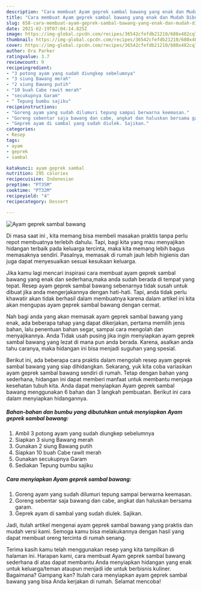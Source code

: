 ```yaml
---
description: "Cara membuat Ayam geprek sambal bawang yang enak dan Mudah Dibuat"
title: "Cara membuat Ayam geprek sambal bawang yang enak dan Mudah Dibuat"
slug: 658-cara-membuat-ayam-geprek-sambal-bawang-yang-enak-dan-mudah-dibuat
date: 2021-02-19T07:04:14.825Z
image: https://img-global.cpcdn.com/recipes/36542cfefdb21210/680x482cq70/ayam-geprek-sambal-bawang-foto-resep-utama.jpg
thumbnail: https://img-global.cpcdn.com/recipes/36542cfefdb21210/680x482cq70/ayam-geprek-sambal-bawang-foto-resep-utama.jpg
cover: https://img-global.cpcdn.com/recipes/36542cfefdb21210/680x482cq70/ayam-geprek-sambal-bawang-foto-resep-utama.jpg
author: Ora Parker
ratingvalue: 3.7
reviewcount: 9
recipeingredient:
- "3 potong ayam yang sudah diungkep sebelumnya"
- "3 siung Bawang merah"
- "2 siung Bawang putih"
- "10 buah Cabe rawit merah"
- "secukupnya Garam"
- " Tepung bumbu sajiku"
recipeinstructions:
- "Goreng ayam yang sudah dilumuri tepung sampai berwarna keemasan."
- "Goreng sebentar saja bawang dan cabe, angkat dan haluskan bersama garam."
- "Geprek ayam di sambal yang sudah diulek. Sajikan."
categories:
- Resep
tags:
- ayam
- geprek
- sambal

katakunci: ayam geprek sambal 
nutrition: 295 calories
recipecuisine: Indonesian
preptime: "PT35M"
cooktime: "PT32M"
recipeyield: "4"
recipecategory: Dessert

---
```



![Ayam geprek sambal bawang](https://img-global.cpcdn.com/recipes/36542cfefdb21210/680x482cq70/ayam-geprek-sambal-bawang-foto-resep-utama.jpg)

Di masa  saat ini , kita memang bisa membeli masakan praktis tanpa perlu repot membuatnya terlebih dahulu. Tapi, bagi kita yang mau menyajikan hidangan terbaik pada keluarga tercinta, maka kita memang lebih bagus memasaknya sendiri. Pasalnya, memasak di rumah jauh lebih higienis dan juga dapat menyesuaikan sesuai kesukaan keluarga.

Jika kamu lagi mencari inspirasi cara membuat ayam geprek sambal bawang yang enak dan sederhana,maka anda sudah berada di tempat yang tepat. Resep ayam geprek sambal bawang  sebenarnya tidak susah untuk dibuat jika anda mengerjakannya dengan hati-hati. Tapi, anda tidak perlu khawatir akan tidak berhasil dalam membuatnya 
karena dalam artikel ini kita akan mengupas ayam geprek sambal bawang dengan cermat.  



Nah bagi anda yang akan memasak ayam geprek sambal bawang yang enak, ada beberapa tahap yang dapat dikerjakan, pertama memilih jenis bahan, lalu penentuan bahan segar, sampai cara mengolah dan menyajikannya. Anda Tidak usah pusing jika ingin menyiapkan ayam geprek sambal bawang yang lezat di mana pun anda berada. Karena, asalkan anda  tahu caranya, maka hidangan ini bisa menjadi suguhan yang spesial.

Berikut ini, ada beberapa cara praktis  dalam mengolah resep ayam geprek sambal bawang yang siap dihidangkan. Sekarang, yuk kita coba variasikan ayam geprek sambal bawang sendiri di rumah. Tetap dengan bahan yang sederhana, hidangan ini dapat memberi manfaat untuk membantu menjaga kesehatan tubuh kita. Anda dapat menyiapkan Ayam geprek sambal bawang menggunakan 6 bahan dan 3 langkah pembuatan. Berikut ini cara dalam menyiapkan hidangannya.

<!--inarticleads1-->

##### Bahan-bahan dan bumbu yang dibutuhkan untuk menyiapkan Ayam geprek sambal bawang:

1. Ambil 3 potong ayam yang sudah diungkep sebelumnya
1. Siapkan 3 siung Bawang merah
1. Gunakan 2 siung Bawang putih
1. Siapkan 10 buah Cabe rawit merah
1. Gunakan secukupnya Garam
1. Sediakan  Tepung bumbu sajiku




<!--inarticleads2-->

##### Cara menyiapkan Ayam geprek sambal bawang:

1. Goreng ayam yang sudah dilumuri tepung sampai berwarna keemasan.
1. Goreng sebentar saja bawang dan cabe, angkat dan haluskan bersama garam.
1. Geprek ayam di sambal yang sudah diulek. Sajikan.




Jadi, itulah artikel mengenai  ayam geprek sambal bawang  yang praktis dan mudah versi kami. Semoga kamu bisa melakukannya dengan hasil yang dapat membuat oreng tercinta di rumah senang. 

Terima kasih kamu telah menggunakan resep yang kita tampilkan di halaman ini. Harapan kami, cara membuat  Ayam geprek sambal bawang sederhana di atas dapat membantu Anda menyiapkan hidangan yang enak untuk keluarga/teman ataupun menjadi ide untuk berbisnis kuliner. Bagaimana? Gampang kan? Itulah cara menyiapkan ayam geprek sambal bawang yang bisa Anda kerjakan di rumah. Selamat mencoba!


